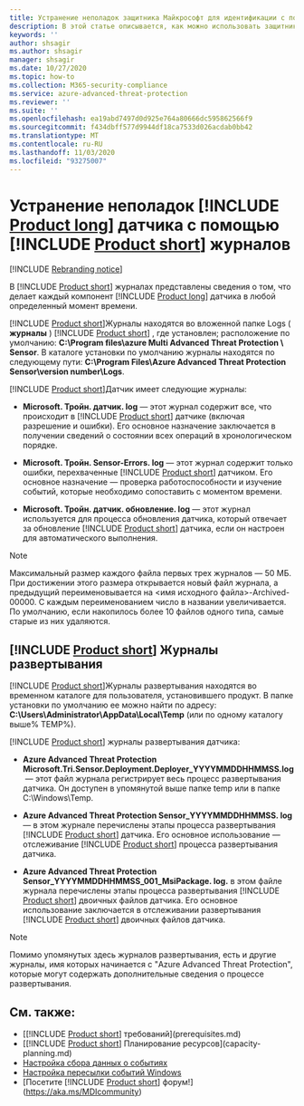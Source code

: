 ```yaml
---
title: Устранение неполадок защитника Майкрософт для идентификации с помощью журналов
description: В этой статье описывается, как можно использовать защитник Майкрософт для журналов удостоверений для устранения неполадок.
keywords: ''
author: shsagir
ms.author: shsagir
manager: shsagir
ms.date: 10/27/2020
ms.topic: how-to
ms.collection: M365-security-compliance
ms.service: azure-advanced-threat-protection
ms.reviewer: ''
ms.suite: ''
ms.openlocfilehash: ea19abd7497d0d925e764a80666dc595862566f9
ms.sourcegitcommit: f434dbff577d9944df18ca7533d026acdab0bb42
ms.translationtype: MT
ms.contentlocale: ru-RU
ms.lasthandoff: 11/03/2020
ms.locfileid: "93275007"
---
```

# <a name="troubleshooting-product-long-sensor-using-the-product-short-logs"></a>Устранение неполадок [!INCLUDE [Product long](includes/product-long.md)] датчика с помощью [!INCLUDE [Product short](includes/product-short.md)] журналов

[!INCLUDE [Rebranding notice](includes/rebranding.md)]

В [!INCLUDE [Product short](includes/product-short.md)] журналах представлены сведения о том, что делает каждый компонент [!INCLUDE [Product long](includes/product-long.md)] датчика в любой определенный момент времени.

[!INCLUDE [Product short](includes/product-short.md)]Журналы находятся во вложенной папке Logs ( **журналы** ) [!INCLUDE [Product short](includes/product-short.md)] , где установлен; расположение по умолчанию: **C:\Program files\azure Multi Advanced Threat Protection \\ Sensor**. В каталоге установки по умолчанию журналы находятся по следующему пути: **C:\Program Files\Azure Advanced Threat Protection Sensor\version number\Logs**.

[!INCLUDE [Product short](includes/product-short.md)]Датчик имеет следующие журналы:

- **Microsoft. Тройн. датчик. log** — этот журнал содержит все, что происходит в [!INCLUDE [Product short](includes/product-short.md)] датчике (включая разрешение и ошибки). Его основное назначение заключается в получении сведений о состоянии всех операций в хронологическом порядке.

- **Microsoft. Тройн. Sensor-Errors. log** — этот журнал содержит только ошибки, перехваченные [!INCLUDE [Product short](includes/product-short.md)] датчиком. Его основное назначение — проверка работоспособности и изучение событий, которые необходимо сопоставить с моментом времени.

- **Microsoft. Тройн. датчик. обновление. log** — этот журнал используется для процесса обновления датчика, который отвечает за обновление [!INCLUDE [Product short](includes/product-short.md)] датчика, если он настроен для автоматического выполнения.

> [!NOTE]
> Максимальный размер каждого файла первых трех журналов — 50 МБ. При достижении этого размера открывается новый файл журнала, а предыдущий переименовывается на &lt;имя исходного файла&gt;-Archived-00000. С каждым переименованием число в названии увеличивается. По умолчанию, если накопилось более 10 файлов одного типа, самые старые из них удаляются.

## <a name="product-short-deployment-logs"></a>[!INCLUDE [Product short](includes/product-short.md)] Журналы развертывания

[!INCLUDE [Product short](includes/product-short.md)]Журналы развертывания находятся во временном каталоге для пользователя, установившего продукт. В папке установки по умолчанию ее можно найти по адресу: **C:\Users\Administrator\AppData\Local\Temp** (или по одному каталогу выше% TEMP%).

[!INCLUDE [Product short](includes/product-short.md)] журналы развертывания датчика:

- **Azure Advanced Threat Protection Microsoft.Tri.Sensor.Deployment.Deployer_YYYYMMDDHHMMSS.log**  — этот файл журнала регистрирует весь процесс развертывания датчика. Он доступен в упомянутой выше папке temp или в папке C:\Windows\Temp.

- **Azure Advanced Threat Protection Sensor_YYYYMMDDHHMMSS. log** — в этом журнале перечислены этапы процесса развертывания [!INCLUDE [Product short](includes/product-short.md)] датчика. Его основное использование — отслеживание [!INCLUDE [Product short](includes/product-short.md)] процесса развертывания датчика.

- **Azure Advanced Threat Protection Sensor_YYYYMMDDHHMMSS_001_MsiPackage. log.** в этом файле журнала перечислены этапы процесса развертывания [!INCLUDE [Product short](includes/product-short.md)] двоичных файлов датчика. Его основное использование заключается в отслеживании развертывания [!INCLUDE [Product short](includes/product-short.md)] двоичных файлов датчика.

> [!NOTE]
> Помимо упомянутых здесь журналов развертывания, есть и другие журналы, имя которых начинается с "Azure Advanced Threat Protection", которые могут содержать дополнительные сведения о процессе развертывания.

## <a name="see-also"></a>См. также:

- [[!INCLUDE [Product short](includes/product-short.md)] требований](prerequisites.md)
- [[!INCLUDE [Product short](includes/product-short.md)] Планирование ресурсов](capacity-planning.md)
- [Настройка сбора данных о событиях](configure-event-collection.md)
- [Настройка пересылки событий Windows](configure-event-forwarding.md)
- [Посетите [!INCLUDE [Product short](includes/product-short.md)] форум!](https://aka.ms/MDIcommunity)
